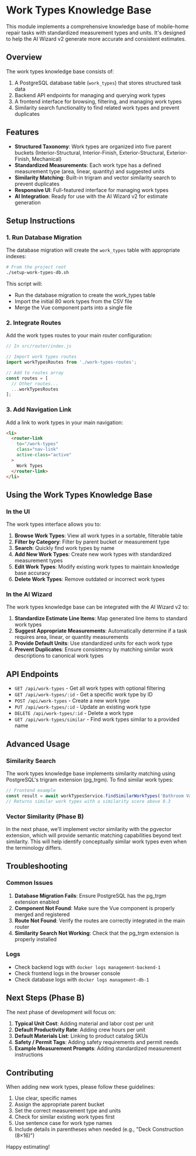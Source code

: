 # Work Types Knowledge Base

This module implements a comprehensive knowledge base of mobile-home repair tasks with standardized measurement types and units. It's designed to help the AI Wizard v2 generate more accurate and consistent estimates.

## Overview

The work types knowledge base consists of:

1. A PostgreSQL database table (`work_types`) that stores structured task data
2. Backend API endpoints for managing and querying work types
3. A frontend interface for browsing, filtering, and managing work types
4. Similarity search functionality to find related work types and prevent duplicates

## Features

- **Structured Taxonomy**: Work types are organized into five parent buckets (Interior-Structural, Interior-Finish, Exterior-Structural, Exterior-Finish, Mechanical)
- **Standardized Measurements**: Each work type has a defined measurement type (area, linear, quantity) and suggested units
- **Similarity Matching**: Built-in trigram and vector similarity search to prevent duplicates
- **Responsive UI**: Full-featured interface for managing work types
- **AI Integration**: Ready for use with the AI Wizard v2 for estimate generation

## Setup Instructions

### 1. Run Database Migration

The database migration will create the `work_types` table with appropriate indexes:

```bash
# From the project root
./setup-work-types-db.sh
```

This script will:
- Run the database migration to create the work_types table
- Import the initial 80 work types from the CSV file
- Merge the Vue component parts into a single file

### 2. Integrate Routes

Add the work types routes to your main router configuration:

```javascript
// In src/router/index.js

// Import work types routes
import workTypesRoutes from './work-types-routes';

// Add to routes array
const routes = [
  // Other routes...
  ...workTypesRoutes
];
```

### 3. Add Navigation Link

Add a link to work types in your main navigation:

```html
<li>
  <router-link 
    to="/work-types" 
    class="nav-link"
    active-class="active"
  >
    Work Types
  </router-link>
</li>
```

## Using the Work Types Knowledge Base

### In the UI

The work types interface allows you to:

1. **Browse Work Types**: View all work types in a sortable, filterable table
2. **Filter by Category**: Filter by parent bucket or measurement type
3. **Search**: Quickly find work types by name
4. **Add New Work Types**: Create new work types with standardized measurement types
5. **Edit Work Types**: Modify existing work types to maintain knowledge base accuracy
6. **Delete Work Types**: Remove outdated or incorrect work types

### In the AI Wizard

The work types knowledge base can be integrated with the AI Wizard v2 to:

1. **Standardize Estimate Line Items**: Map generated line items to standard work types
2. **Suggest Appropriate Measurements**: Automatically determine if a task requires area, linear, or quantity measurements
3. **Provide Default Units**: Use standardized units for each work type
4. **Prevent Duplicates**: Ensure consistency by matching similar work descriptions to canonical work types

## API Endpoints

- `GET /api/work-types` - Get all work types with optional filtering
- `GET /api/work-types/:id` - Get a specific work type by ID
- `POST /api/work-types` - Create a new work type
- `PUT /api/work-types/:id` - Update an existing work type
- `DELETE /api/work-types/:id` - Delete a work type
- `GET /api/work-types/similar` - Find work types similar to a provided name

## Advanced Usage

### Similarity Search

The work types knowledge base implements similarity matching using PostgreSQL's trigram extension (pg_trgm). To find similar work types:

```javascript
// Frontend example
const result = await workTypesService.findSimilarWorkTypes('Bathroom Vanity', 0.3);
// Returns similar work types with a similarity score above 0.3
```

### Vector Similarity (Phase B)

In the next phase, we'll implement vector similarity with the pgvector extension, which will provide semantic matching capabilities beyond text similarity. This will help identify conceptually similar work types even when the terminology differs.

## Troubleshooting

### Common Issues

1. **Database Migration Fails**: Ensure PostgreSQL has the pg_trgm extension enabled
2. **Component Not Found**: Make sure the Vue component is properly merged and registered
3. **Route Not Found**: Verify the routes are correctly integrated in the main router
4. **Similarity Search Not Working**: Check that the pg_trgm extension is properly installed

### Logs

- Check backend logs with `docker logs management-backend-1`
- Check frontend logs in the browser console
- Check database logs with `docker logs management-db-1`

## Next Steps (Phase B)

The next phase of development will focus on:

1. **Typical Unit Cost**: Adding material and labor cost per unit
2. **Default Productivity Rate**: Adding crew hours per unit
3. **Default Materials List**: Linking to product catalog SKUs
4. **Safety / Permit Tags**: Adding safety requirements and permit needs
5. **Example Measurement Prompts**: Adding standardized measurement instructions

## Contributing

When adding new work types, please follow these guidelines:

1. Use clear, specific names
2. Assign the appropriate parent bucket
3. Set the correct measurement type and units
4. Check for similar existing work types first
5. Use sentence case for work type names
6. Include details in parentheses when needed (e.g., "Deck Construction (8×16)")

Happy estimating!
